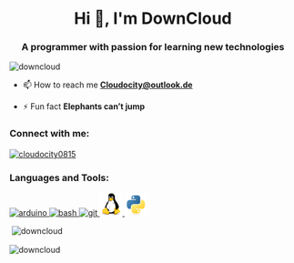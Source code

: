 <h1 align="center">Hi 👋, I'm DownCloud</h1>
<h3 align="center">A programmer with passion for learning new technologies</h3>

<p align="left"> <img src="https://komarev.com/ghpvc/?username=downcloud&label=Profile%20views&color=0e75b6&style=flat" alt="downcloud" /> </p>

<!-- - 🌱 I’m currently learning **things** -->

- 📫 How to reach me **Cloudocity@outlook.de**

- ⚡ Fun fact **Elephants can’t jump**

<h3 align="left">Connect with me:</h3>
<p align="left">
<a href="https://twitter.com/cloudocity0815" target="blank"><img align="center" src="https://raw.githubusercontent.com/rahuldkjain/github-profile-readme-generator/master/src/images/icons/Social/twitter.svg" alt="cloudocity0815" height="30" width="40" /></a>
</p>

<h3 align="left">Languages and Tools:</h3>
<p align="left"> <a href="https://www.arduino.cc/" target="_blank" rel="noreferrer"> <img src="https://cdn.worldvectorlogo.com/logos/arduino-1.svg" alt="arduino" width="40" height="40"/> </a> <a href="https://www.gnu.org/software/bash/" target="_blank" rel="noreferrer"> <img src="https://www.vectorlogo.zone/logos/gnu_bash/gnu_bash-icon.svg" alt="bash" width="40" height="40"/> </a> <a href="https://git-scm.com/" target="_blank" rel="noreferrer"> <img src="https://www.vectorlogo.zone/logos/git-scm/git-scm-icon.svg" alt="git" width="40" height="40"/> </a> <a href="https://www.linux.org/" target="_blank" rel="noreferrer"> <img src="https://raw.githubusercontent.com/devicons/devicon/master/icons/linux/linux-original.svg" alt="linux" width="40" height="40"/> </a> <a href="https://www.python.org" target="_blank" rel="noreferrer"> <img src="https://raw.githubusercontent.com/devicons/devicon/master/icons/python/python-original.svg" alt="python" width="40" height="40"/> </a> </p>

<p>&nbsp;<img align="center" src="https://github-readme-stats.vercel.app/api?username=downcloud&show_icons=true&locale=en" alt="downcloud" /></p>

<p><img align="center" src="https://github-readme-streak-stats.herokuapp.com/?user=downcloud&" alt="downcloud" /></p>

